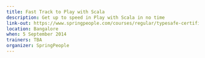 ```yaml
---
title: Fast Track to Play with Scala
description: Get up to speed in Play with Scala in no time
link-out: https://www.springpeople.com/courses/regular/typesafe-certified-fast-track-to-play-with-scala-workshop-training-course.php
location: Bangalore
when: 5 September 2014
trainers: TBA
organizer: SpringPeople
---
```

